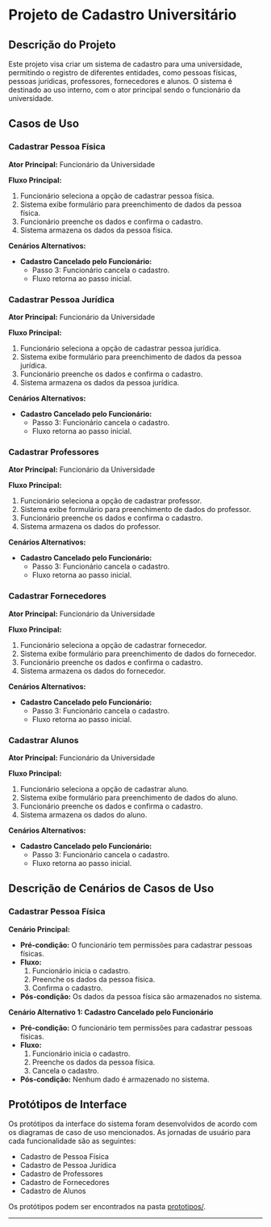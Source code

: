 # Projeto de Cadastro Universitário

## Descrição do Projeto

Este projeto visa criar um sistema de cadastro para uma universidade, permitindo o registro de diferentes entidades, como pessoas físicas, pessoas jurídicas, professores, fornecedores e alunos. O sistema é destinado ao uso interno, com o ator principal sendo o funcionário da universidade.

## Casos de Uso

### Cadastrar Pessoa Física

**Ator Principal:** Funcionário da Universidade

**Fluxo Principal:**
1. Funcionário seleciona a opção de cadastrar pessoa física.
2. Sistema exibe formulário para preenchimento de dados da pessoa física.
3. Funcionário preenche os dados e confirma o cadastro.
4. Sistema armazena os dados da pessoa física.

**Cenários Alternativos:**
- **Cadastro Cancelado pelo Funcionário:**
   - Passo 3: Funcionário cancela o cadastro.
   - Fluxo retorna ao passo inicial.

### Cadastrar Pessoa Jurídica

**Ator Principal:** Funcionário da Universidade

**Fluxo Principal:**
1. Funcionário seleciona a opção de cadastrar pessoa jurídica.
2. Sistema exibe formulário para preenchimento de dados da pessoa jurídica.
3. Funcionário preenche os dados e confirma o cadastro.
4. Sistema armazena os dados da pessoa jurídica.

**Cenários Alternativos:**
- **Cadastro Cancelado pelo Funcionário:**
   - Passo 3: Funcionário cancela o cadastro.
   - Fluxo retorna ao passo inicial.

### Cadastrar Professores

**Ator Principal:** Funcionário da Universidade

**Fluxo Principal:**
1. Funcionário seleciona a opção de cadastrar professor.
2. Sistema exibe formulário para preenchimento de dados do professor.
3. Funcionário preenche os dados e confirma o cadastro.
4. Sistema armazena os dados do professor.

**Cenários Alternativos:**
- **Cadastro Cancelado pelo Funcionário:**
   - Passo 3: Funcionário cancela o cadastro.
   - Fluxo retorna ao passo inicial.

### Cadastrar Fornecedores

**Ator Principal:** Funcionário da Universidade

**Fluxo Principal:**
1. Funcionário seleciona a opção de cadastrar fornecedor.
2. Sistema exibe formulário para preenchimento de dados do fornecedor.
3. Funcionário preenche os dados e confirma o cadastro.
4. Sistema armazena os dados do fornecedor.

**Cenários Alternativos:**
- **Cadastro Cancelado pelo Funcionário:**
   - Passo 3: Funcionário cancela o cadastro.
   - Fluxo retorna ao passo inicial.

### Cadastrar Alunos

**Ator Principal:** Funcionário da Universidade

**Fluxo Principal:**
1. Funcionário seleciona a opção de cadastrar aluno.
2. Sistema exibe formulário para preenchimento de dados do aluno.
3. Funcionário preenche os dados e confirma o cadastro.
4. Sistema armazena os dados do aluno.

**Cenários Alternativos:**
- **Cadastro Cancelado pelo Funcionário:**
   - Passo 3: Funcionário cancela o cadastro.
   - Fluxo retorna ao passo inicial.

## Descrição de Cenários de Casos de Uso

### Cadastrar Pessoa Física

**Cenário Principal:**
- **Pré-condição:** O funcionário tem permissões para cadastrar pessoas físicas.
- **Fluxo:**
   1. Funcionário inicia o cadastro.
   2. Preenche os dados da pessoa física.
   3. Confirma o cadastro.
- **Pós-condição:** Os dados da pessoa física são armazenados no sistema.

**Cenário Alternativo 1: Cadastro Cancelado pelo Funcionário**
- **Pré-condição:** O funcionário tem permissões para cadastrar pessoas físicas.
- **Fluxo:**
   1. Funcionário inicia o cadastro.
   2. Preenche os dados da pessoa física.
   3. Cancela o cadastro.
- **Pós-condição:** Nenhum dado é armazenado no sistema.


## Protótipos de Interface

Os protótipos da interface do sistema foram desenvolvidos de acordo com os diagramas de caso de uso mencionados. As jornadas de usuário para cada funcionalidade são as seguintes:

- Cadastro de Pessoa Física
- Cadastro de Pessoa Jurídica
- Cadastro de Professores
- Cadastro de Fornecedores
- Cadastro de Alunos

Os protótipos podem ser encontrados na pasta [prototipos/](prototipos/).

---
